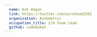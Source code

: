 ```yaml
---
  name: Kat Hagan
  link: https://twitter.com/wirehead2501
  organization: Automattic
  occupation_title: I/O Team Lead
  github: codebykat
---
```


